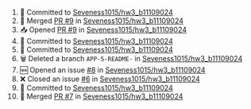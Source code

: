 <!--START_SECTION:activity-->
1. 📝 Committed to [Seveness1015/hw3_b11109024](https://github.com/Seveness1015/hw3_b11109024/commit/d7258484478d00dd409272b85f2dce01cf1e8aa3)
2. 🔀 Merged [PR #9](https://github.com/Seveness1015/hw3_b11109024/pull/9) in [Seveness1015/hw3_b11109024](https://github.com/Seveness1015/hw3_b11109024)
3. 📥 Opened [PR #9](https://github.com/Seveness1015/hw3_b11109024/pull/9) in [Seveness1015/hw3_b11109024](https://github.com/Seveness1015/hw3_b11109024)
4. 📝 Committed to [Seveness1015/hw3_b11109024](https://github.com/Seveness1015/hw3_b11109024/commit/3a02e0abc7ee868a714997bf4366111bd4063a34)
5. 📝 Committed to [Seveness1015/hw3_b11109024](https://github.com/Seveness1015/hw3_b11109024/commit/d7258484478d00dd409272b85f2dce01cf1e8aa3)
6. 🗑️ Deleted a branch `APP-5-README-` in [Seveness1015/hw3_b11109024](https://github.com/Seveness1015/hw3_b11109024)
7. 🆕 Opened an issue [#8](https://github.com/Seveness1015/hw3_b11109024/issues/8) in [Seveness1015/hw3_b11109024](https://github.com/Seveness1015/hw3_b11109024)
8. ❌ Closed an issue [#6](https://github.com/Seveness1015/hw3_b11109024/issues/6) in [Seveness1015/hw3_b11109024](https://github.com/Seveness1015/hw3_b11109024)
9. 📝 Committed to [Seveness1015/hw3_b11109024](https://github.com/Seveness1015/hw3_b11109024/commit/66485344ae93bdc935398697278dbb0471083d44)
10. 🔀 Merged [PR #7](https://github.com/Seveness1015/hw3_b11109024/pull/7) in [Seveness1015/hw3_b11109024](https://github.com/Seveness1015/hw3_b11109024)
<!--END_SECTION:activity-->
